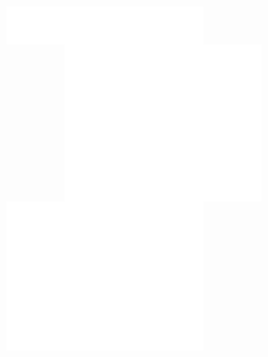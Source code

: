 <img align="left" width="390" src="/metrics.classic.svg" alt="Metrics Classic">
<img align="right" width="390" src="/metrics.plugin.anilist.svg" alt="Metrics Anilist">
<img align="left" width="390" src="/metrics.plugin.isocalendar.halfyear.svg" alt="Metrics IsoCalendar Half Year">
<img align="left" width="390" src="/metrics.plugin.languages.details.svg" alt="Metrics Language Details">
